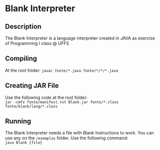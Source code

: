 # Blank Interpreter

## Description

The Blank Interpreter is a language interpreter created in JAVA as exercise of Programming I class @ UFFS

## Compiling

At the root folder:
`javac fonte/*.java fonte/*/*/*.java`

## Creating JAR File

Use the following code at the root folder: <br/>
`jar -cmfv fonte/manifest.txt Blank.jar fonte/*.class fonte/blank/lang/*.class`

## Running

The Blank Interpreter needs a file with Blank Instructions to work. You can use any on the `/exemplos` folder. Use the following command: <br />
`java Blank {file}`